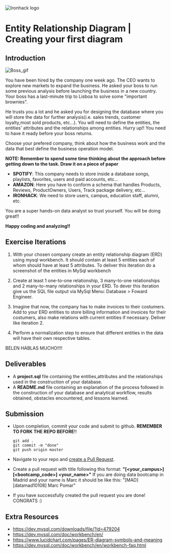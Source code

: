 ![Ironhack logo](https://i.imgur.com/1QgrNNw.png)

# Entity Relationship Diagram | Creating your first diagram

## Introduction
![Boss_gif](https://tenor.com/view/like-aboss-boss-suits-gabriel-macht-harvey-specter-gif-3540818.gif)

You have been hired by the company one week ago. The CEO wants to explore new markets to expand the business. He asked your boss to run some previous analysis before launching the business in a new country. Your boss has a last-minute trip to Lisboa to solve some "important brownies". 

He trusts you a lot and he asked you for designing the database where you will store the data for further analysis(i.e. sales trends, customer loyalty,most sold products, etc...). You will need to define the entities, the entities' attributes and the relationships among entities. Hurry up!! You need to have it ready before your boss returns.   

Choose your prefered company, think about how the business work and the data that best define the business operation model.

**NOTE: Remember to spend some time thinking about the approach before getting down to the task. Draw it on a piece of paper** 

* **SPOTIFY**: This company needs to store inside a database songs, playlists, favorites, users and paid accounts, etc...
* **AMAZON**: Here you have to conform a schema that handles Products, Reviews, ProductOwners, Users, Track package delivery, etc…
* **IRONHACK**: We need to store users, campus, education staff, alumni, etc.

You are a super hands-on data analyst so trust yourself. You will be doing great!!

**Happy coding and analyzing!!**

## Exercise Iterations

1. With your chosen company create an entity relationship diagram (ERD) using mysql workbench. It should contain at least 5 entities each of whom should have at least 5 attributes. To deliver this iteration do a screenshot of the entities in MySql workbench

2. Create at least 1 one-to-one relationship, 3 many-to-one relationships and 2 many-to-many relationships in your ERD.
To dever this iteration give us the SQL file output via MySql Menu: Database > Foward Engineer.

3. Imagine that now, the company has to make invoices to their costumers. Add to your ERD entities to store billing information and invoices for their costumers, also make relations with current entities if necessary. Deliver like iteration 2.

4. Perform a normalization step to ensure that different entities in the data will have their own respective tables.

BELEN HABLAS MUCHO!!!!


## Deliverables

- A **project.sql** file containing the entities,attributes and the relationships used in the construction of your database.
- A **README.md** file containing an explanation of the process followed in the construction of your database and analytical workflow, results obtained, obstacles encountered, and lessons learned.

## Submission

- Upon completion, commit your code and submit to github. **REMEMBER TO FORK THE REPO BEFORE**!!

  ```
  git add .
  git commit -m "done"
  git push origin master
  ```

- Navigate to your repo and [create a Pull Request](https://help.github.com/articles/creating-a-pull-request/).
- Create a pull request with title following this format: **"[<your_campus>][<bootcamp_code>] <your_name>"**
  If you are doing data bootcamp in Madrid and your name is Marc it should be like this: "[MAD][datamad10108] Marc Pomar"
- If you have successfully created the pull request you are done!  CONGRATS :)


## Extra Resources
- https://dev.mysql.com/downloads/file/?id=479204
- https://dev.mysql.com/doc/workbench/en/
- https://www.lucidchart.com/pages/ER-diagram-symbols-and-meaning
- https://dev.mysql.com/doc/workbench/en/workbench-faq.html

